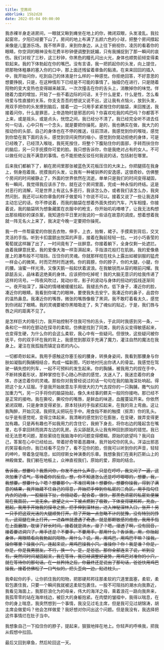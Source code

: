 ```yaml
---
title: 空房间
abbrlink: 15b2d28
date: 2022-05-04 09:00:00
---
```



我赤裸半身走进房间，一眼就又瞅到瘫坐在地上的你，微闭双眼，头发凌乱。我拉起窗帘，夕阳已经要下山了。房间的地上布满了五颜六色的小球，把整个房间撑起来像是儿童游乐场。我不带声音，来到你身边，从上往下俯视你，凌厉的看着你的眼睛，你空洞的眼神没有花费半秒钟便调整到妩媚，只有我捕捉到了那一瞬间的哀伤。我们对视了三秒，这三秒钟，你黑色的瞳孔闪出火光，身体也顺势前倾变得柔软起来。我的下体勃起在你的嘴巴。没有言语，我一把抓起你的头发，向上提住，把那物体粗暴的塞入你的口中，那上面还残留着章鱼的黏液。在来来回回的插入中，我开始问你，吃到自己的体液是什么样的一种感觉。你拒绝回答，不好意思的想要挣脱，只是，在这种情形下已经是不可能的事情了。抽插仍在进行，只是随着阳物的变大变热也变得越来越深。一次次撞击在你的舌头上，消散掉你的味觉。伴随着力度的增加，开始了一些不着边际的问话，关于什么是爱，什么是性，怎么看待爱与性直接的关系，你支支吾吾的想说又说不出，这让我有点恼火，放到头发，用双手把你的头发撩到脑后，接着一边一只用手紧紧按住你的脑袋，来回推送，我接着问你，什么是罪恶，上帝造物时是邪恶的吗？你喜欢吃我的鸡巴吗？你都答不上来，或是摇头，或是点头，恍惚之间，我已经分不清了。我已经完全听不进去任何一句话，心中只有一个念头，就是要把你操死。是的，我也确实在做，我大力的按动你的头部，自己的身体也在不停的推送，往前顶进，我感觉到你的喉咙，感觉到你垫在我下面的舌头，感觉到空间突然的缩小，感觉到你晃动拒绝的身体，可是已经晚了，已经顶入喉咙，我死死按住，将整个下腹贴住你的面部，手转而扶住你的脑后，另一只手抚摸你可爱的脸。我只想告诉你，你是我绝对占有的女人。不可以做任何让我不满意的事情。也不能拒绝反驳任何我说的话，包括射在哪里。

后来我们都躺下了，躺在房间里那张被蓝色天花板压住的大床上。你把腿搭在我身上，侧身抱着我，抚摸我的头发，让我有一种被驯养的安逸感，这很奇妙。仿佛整个房间的时间被静止了，外面的世界依然在流逝，单单只是我们的时间变得凝固，有一瞬间，我觉得我应该杀了你，就在这个房间里面，完成一种永恒的终结。这是对恶行的消解，可是世界上有这么多恶行，我该怎么办，或者我们该怎么办，我突然问到，我还可以和你章鱼的样子做爱吗？你说不可以。接着又说了一些让我选择主动忘记的话，你不停说着，而我的脑袋在想着外面失控的汽车，汽车相撞，你接着说，我的脑袋转为想象藏匿在衣服中的枪支，你开始叽叽喳喳了，让我无法构想出那些精妙的谋杀案，我知道你平日里对我说的一些话在故意的调皮。想着想着我就一阵无名火上来了，我决定今晚一定要把你操死。

我一件一件帮最爱的你脱去衣物，伸手，上衣，抬臀，裙子。手摸索到背后，交叉灵活的手指。听到卡扣震颤出悦耳的声音，接着在胸前轻轻一拉。一对小巧香莹的葡萄就这样蹦了出了，一时间竟有了一丝醉意。你接着躺下，全身仅剩一处遮拦。由着我肆意抚爱。我的爱像大海一样澎湃起来，手指浪花般打在肌肤。我的爱像悬崖上的瀑布般不可阻挡，压住你的灵魂。你就那样枕在枕头上露出如被驯服的猛虎一样会心的微笑。时而茫然时而迷惘。你的肩膀，你的脖子，你的大腿，小腿，你的腰。油蜜一样光滑。又像天鹅一般起伏着波浪。在我敏锐而从容的眼前闪耀。我舔舐舌尖，品味着这绝美的身体。应该把你吃掉呢！我的大脑无意识的给我传递了这样的讯号。一阵夜风吹过，晃动纱帘，影子的波动与身体的扭动的弧线逐渐同一。夜开始深了，躁动的情绪被缓缓拉起。我褪去外衣。低下身子，凑近你的脸，凑近你的眼睛，我看到你竭力的眼神，要使我失去安宁。我凑近你的鼻子，品尝你的温热鼻息。我凑近你的嘴唇，微张的嘴唇像极了黑洞，我不敢盯着看太久，感觉到你闭起了眼睛。我的灵魂要被你黑暗吸走了，失了魂似的贴近，于是，我们唇与唇之间的距离不见了。

是怎样巨大的吸引力，我开始控制不住我可怜的舌头，于此同时我感到另一条，一条和它一样的在颤动在探寻的柔软。仿佛是找到了同类，我的舌尖变得敏感起来，也变得生硬，为什么你的会这么柔软，我心中有一些疑问。但很快，这些疑问被你抚平，你的双手环在我的背上，我感觉到那双手充满了魔力，灌注自然的魔法在我身上。灌注在我孤独而镇定自若的内心。

一切都奇妙起来。我用手感触这你塞壬般的腰身，转换身姿间，我看到那腰身与你肤如凝脂的胸脯相结合，构成一幅新图，巧妙地衬托出你诱人的骨盆。我感觉在驾驶一辆失控的列车，一起不可预料的发生起来。你的胸脯，被我用力的捏在手中，不断转换着形状，那种掌控在手心随心所欲的感觉，太迷人了，我迷恋着你的身体，亦迷恋着你的灵魂。那些你对我曾经说过的话一句句在我的脑海深处响起。得把这个女人征服。于是我开始故意左手用很大的力气去捏你的一只胸脯，撒气似的加重力气，另一只手将你的脑袋抬起，像久未经事的鳏夫一般同你接吻。那已经不是正常的接吻。我在撕咬，撕咬你的嘴唇，是鲜血的味道，血腥蔓延开来。你依然紧闭双眼，只是身体变得紧张，原本轻扶的手指紧扣起来，在我的背上弯曲。这让我陶醉，开始沉浸。我把乳尖把玩在手中。用食指不断的触摸（抠弄）你的乳头。似乎是有感觉呢，变得立体起来，我清晰的感觉到它在膨胀，在变硬，拨弄变得更加有趣。只是再有趣也不如我用力的含住它，我俯下身去，将你右边的隆起含在嘴里，右手拿回转而挑弄左边的乳房。舌尖舔舐乳头让我有种回到原始的错觉。我已经无法思考问题，那些萦绕在我脑海中的问题变得模糊。原始的欲望吗？我问自己，答案在心中已经给出。带着好奇带着恶趣味，我开始咬你的乳头。洋溢出邪恶的笑容看向你，我已经看不见你了，看不见你的脸，但我可以听到你的声音，轻轻的呻吟，带着急促喘息，如同缪斯女神演奏的乐章。我想象我们在奥利匹斯山上的神殿做爱。我们躺在地板上，众神直视我们，原始的爱，原始的结合。

~~告诉我，想要吗？我质问你，你发不出什么声音，只是在哼哼，我又问了一遍，这次加重了语气，等待着你的反应。想，你不知道怎么还是哼哼唧唧的，想要，我，我想要。想要什么？嗯？想要那个。不准拐弯抹！想要你，想要你操我，得到了满意的结果，我开始藏不住自己的得意，开始把手伸到你私密的三角区。用手指勾住内衣的边缘，一股脑往下扯，你扭动着，配合着，很快，那黑色浓密的私密处便展现在我面前，一览无余。欲望之火一下被点燃到了极致，下体变得硬邦邦，充血，翘起。我用手开始我的探寻之旅，把手伸到深林出，进入神秘深林入口，张开！另一只手把这双光洁的大腿顺势打开。除了开始一点忽略不计的犹豫，没有特别的挣扎，这双腿在床上打开。一进森林就遭遇了奇遇，就是那颗敏感的痘痘，我用手指在上面磨蹭，耽误了好长时间。接着就是洪水，湿了？嗯。湿透了啊，没有回音，接着要进洞穴了，用手还是？不要手。不要用手。那用什么？告诉我。用，你抬起身体，用眼睛看向我勃起的阳物，用什么？说。用，用鸡巴，用鸡巴干嘛？操我。操你哪里？操我小穴。连起来说，用鸡巴操我小穴。谁操你？你！我是谁？你是，你是，你是我男朋友。不行，换一个。是，是爸爸。那你全部连来了说，听到没有。突然间时间凝固起来，我在等待，我已经调整好姿势，用鸡巴对准你的小穴，就在等待你的那句话。在一丝矜持之后，你最终还是说出了那句话，爸爸快用鸡巴操我。接着仿佛松了一口气似的，把头歪向一边，贴进枕头。~~

我牵起你的手，让你抓住我的阳物，把那硬邦邦往那柔软的穴道里面塞，柔软，柔软包裹住我，只要一个瞬间我就被这柔软包裹住。一股不可阻挡的潮水向我靠近，我看见海面上，我那巨浪化为的母亲，伟大的海洋之母，乘着浪花一路向我奔来，我孤零零的站在海岸线边，被巨大的身躯抱紧。在肉壁的皱褶中，我得以喘息，在你的身上喘息，我突然想到一个事情，我没见过毛主席，但是我可见过胡锦涛，胡主席会做爱吗？他会怎样做爱？我好想对你问出这个问题。但是我没有，我选择把这件事情烂在肚子当中。

我想象自己一下掐住你的脖子，提起来，狠狠地摔在地上。你轻声的呼唤我，把我从假想中拉回。

最后又回到章鱼，然后轮回这一天。
